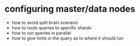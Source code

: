 # configuring master/data nodes

- how to avoid split brain scenario
- how to route queries to specific shards
- how to run queries in parallel
- how to give hints in the query as to where it should run
